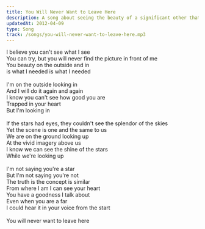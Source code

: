 ```yaml
---
title: You Will Never Want to Leave Here
description: A song about seeing the beauty of a significant other that they can't see.
updatedAt: 2012-04-09
type: Song
track: /songs/you-will-never-want-to-leave-here.mp3
---
```


I believe you can't see what I see<br>
You can try, but you will never find the picture in front of me<br>
You beauty on the outside and in<br>
is what I needed is what I needed<br>
<br>
I'm on the outside looking in<br>
And I will do it again and again<br>
I know you can't see how good you are<br>
Trapped in your heart<br>
But I'm looking in<br>
<br>
If the stars had eyes, they couldn't see the splendor of the skies<br>
Yet the scene is one and the same to us<br>
We are on the ground looking up<br>
At the vivid imagery above us<br>
I know we can see the shine of the stars<br>
While we're looking up<br>
<br>
I'm not saying you're a star<br>
But I'm not saying you're not<br>
The truth is the concept is similar<br>
From where I am I can see your heart<br>
You have a goodness I talk about<br>
Even when you are a far<br>
I could hear it in your voice from the start<br>
<br>
You will never want to leave here
